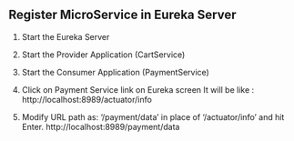 Register MicroService in Eureka Server
--------------------------------------

1) Start the Eureka Server

2) Start the Provider Application (CartService)

3) Start the Consumer Application (PaymentService)

4) Click on Payment Service link on Eureka screen
It will be like : http://localhost:8989/actuator/info

5) Modify URL path as: ‘/payment/data’ in place of ‘/actuator/info’ and hit Enter.
http://localhost:8989/payment/data